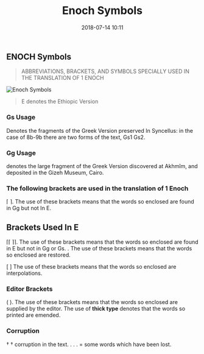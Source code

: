 ﻿---
template: blog-post
title: "Enoch Symbols"
date: 2018-07-14 10:11
slug: /blog/enoch-symbols
tags: [Enoch, Enoch Symbols]
featuredImage: /assets/enoch-floating.jpg
description: The Symbols use in Enoch Books 1 and 2
---

## ENOCH Symbols

> ABBREVIATIONS, BRACKETS, AND SYMBOLS SPECIALLY USED IN THE TRANSLATION OF 1 ENOCH

![Enoch Symbols](/assets/enoch-preface-intro.jpg)

> E denotes the Ethiopic Version

### Gs Usage

Denotes the fragments of the Greek Version preserved In Syncellus: in the case of 8b-9b there are two forms of the text, Gs1 Gs2.

### Gg Usage

denotes the large fragment of the Greek Version discovered at Akhmîm, and deposited in the Gizeh Museum, Cairo.

### The following brackets are used in the translation of 1 Enoch

⌈ ⌉. The use of these brackets means that the words so enclosed are found in Gg but not In E.

## Brackets Used In E

⌈⌈ ⌉⌉. The use of these brackets means that the words so enclosed are found in E but not in Gg or Gs. . The use of these brackets means that the words so enclosed are restored.

[ ] The use of these brackets means that the words so enclosed are interpolations.

### Editor Brackets

( ). The use of these brackets means that the words so enclosed are supplied by the editor. The use of **thick type** denotes that the words so printed are emended.

### Corruption

† † corruption in the text. . . . = some words which have been lost.






